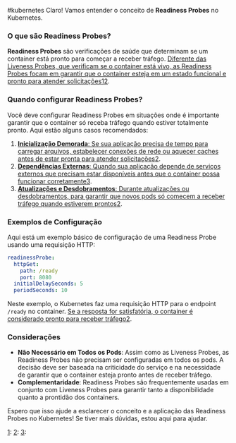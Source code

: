 #kubernetes 
Claro! Vamos entender o conceito de **Readiness Probes** no Kubernetes.

### O que são Readiness Probes?

**Readiness Probes** são verificações de saúde que determinam se um container está pronto para começar a receber tráfego. [Diferente das Liveness Probes, que verificam se o container está vivo, as Readiness Probes focam em garantir que o container esteja em um estado funcional e pronto para atender solicitações](https://kubernetes.io/docs/tasks/configure-pod-container/configure-liveness-readiness-startup-probes/)[1](https://kubernetes.io/docs/tasks/configure-pod-container/configure-liveness-readiness-startup-probes/)[2](https://kubernetes.io/docs/concepts/configuration/liveness-readiness-startup-probes/).

### Quando configurar Readiness Probes?

Você deve configurar Readiness Probes em situações onde é importante garantir que o container só receba tráfego quando estiver totalmente pronto. Aqui estão alguns casos recomendados:

1. [**Inicialização Demorada**: Se sua aplicação precisa de tempo para carregar arquivos, estabelecer conexões de rede ou aquecer caches antes de estar pronta para atender solicitações](https://kubernetes.io/docs/concepts/configuration/liveness-readiness-startup-probes/)[2](https://kubernetes.io/docs/concepts/configuration/liveness-readiness-startup-probes/).
2. [**Dependências Externas**: Quando sua aplicação depende de serviços externos que precisam estar disponíveis antes que o container possa funcionar corretamente](https://dev.to/adarshbp/mastering-kubernetes-readiness-probes-a-comprehensive-guide-2g2a)[3](https://dev.to/adarshbp/mastering-kubernetes-readiness-probes-a-comprehensive-guide-2g2a).
3. [**Atualizações e Desdobramentos**: Durante atualizações ou desdobramentos, para garantir que novos pods só comecem a receber tráfego quando estiverem prontos](https://kubernetes.io/docs/tasks/configure-pod-container/configure-liveness-readiness-startup-probes/)[2](https://kubernetes.io/docs/concepts/configuration/liveness-readiness-startup-probes/).

### Exemplos de Configuração

Aqui está um exemplo básico de configuração de uma Readiness Probe usando uma requisição HTTP:

```yaml
readinessProbe:
  httpGet:
    path: /ready
    port: 8080
  initialDelaySeconds: 5
  periodSeconds: 10
```

Neste exemplo, o Kubernetes faz uma requisição HTTP para o endpoint `/ready` no container. [Se a resposta for satisfatória, o container é considerado pronto para receber tráfego](https://kubernetes.io/docs/concepts/configuration/liveness-readiness-startup-probes/)[2](https://kubernetes.io/docs/concepts/configuration/liveness-readiness-startup-probes/).

### Considerações

- **Não Necessário em Todos os Pods**: Assim como as Liveness Probes, as Readiness Probes não precisam ser configuradas em todos os pods. A decisão deve ser baseada na criticidade do serviço e na necessidade de garantir que o container esteja pronto antes de receber tráfego.
- **Complementaridade**: Readiness Probes são frequentemente usadas em conjunto com Liveness Probes para garantir tanto a disponibilidade quanto a prontidão dos containers.

Espero que isso ajude a esclarecer o conceito e a aplicação das Readiness Probes no Kubernetes! Se tiver mais dúvidas, estou aqui para ajudar.

[](https://kubernetes.io/docs/tasks/configure-pod-container/configure-liveness-readiness-startup-probes/)[1](https://kubernetes.io/docs/tasks/configure-pod-container/configure-liveness-readiness-startup-probes/): [](https://kubernetes.io/docs/tasks/configure-pod-container/configure-liveness-readiness-startup-probes/)[2](https://kubernetes.io/docs/concepts/configuration/liveness-readiness-startup-probes/): [](https://kubernetes.io/docs/tasks/configure-pod-container/configure-liveness-readiness-startup-probes/)[3](https://dev.to/adarshbp/mastering-kubernetes-readiness-probes-a-comprehensive-guide-2g2a):